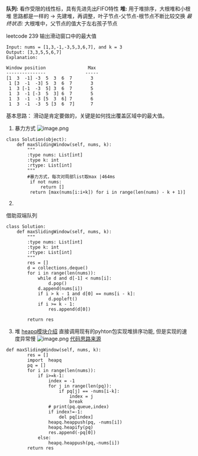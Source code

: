 **队列:** 看作受限的线性标，具有先进先出FIFO特性 
**堆:** 用于堆排序，大根堆和小根堆 
思路都是一样的 -> 先建堆，再调整，叶子节点-父节点-根节点不断比较交换
*最终状态:* 大根堆中，父节点的值大于左右孩子节点


leetcode 239
输出滑动窗口中的最大值
```
Input: nums = [1,3,-1,-3,5,3,6,7], and k = 3
Output: [3,3,5,5,6,7] 
Explanation: 

Window position                Max
---------------               -----
[1  3  -1] -3  5  3  6  7       3
 1 [3  -1  -3] 5  3  6  7       3
 1  3 [-1  -3  5] 3  6  7       5
 1  3  -1 [-3  5  3] 6  7       5
 1  3  -1  -3 [5  3  6] 7       6
 1  3  -1  -3  5 [3  6  7]      7
```
基本思路：
滑动是肯定要做的，关键是如何找出覆盖区域中的最大值。

1. 暴力方式
![image.png](https://upload-images.jianshu.io/upload_images/5220317-f552247fe0850a6c.png?imageMogr2/auto-orient/strip%7CimageView2/2/w/1240)

```
class Solution(object):  
    def maxSlidingWindow(self, nums, k):
        """
        :type nums: List[int]
        :type k: int
        :rtype: List[int]
        """
        #暴力方式，每次对局部list取max |464ms
         if not nums: 
             return []    
         return [max(nums[i:i+k]) for i in range(len(nums) - k + 1)]
```

2. 
借助双端队列
```
class Solution:
    def maxSlidingWindow(self, nums, k):
        """
        :type nums: List[int]
        :type k: int
        :rtype: List[int]
        """
        res = []
        d = collections.deque()
        for i in range(len(nums)):
            while d and d[-1] < nums[i]:
                d.pop()
            d.append(nums[i])
            if i > k - 1 and d[0] == nums[i - k]:
                d.popleft()
            if i >= k - 1:
                res.append(d[0])
                
        return res
```
3. 堆
[heapq模块介绍](https://github.com/qiwsir/algorithm/blob/master/heapq.md)
直接调用现有的pyhton包实现堆排序功能, 但是实现的速度异常慢
![image.png](https://upload-images.jianshu.io/upload_images/5220317-beeda60d17301935.png?imageMogr2/auto-orient/strip%7CimageView2/2/w/1240)
[代码思路来源](https://blog.csdn.net/dpengwang/article/details/86350688)
```
def maxSlidingWindow(self, nums, k):
        res = []
        import  heapq
        pq = []
        for i in range(len(nums)):
            if i>=k-1:
                index = -1
                for j in range(len(pq)):
                    if pq[j] == -nums[i-k]:
                        index = j
                        break
                # print(pq.queue,index)
                if index!=-1:
                    del pq[index]
                heapq.heappush(pq, -nums[i])
                heapq.heapify(pq)
                res.append(-pq[0])
            else:
                heapq.heappush(pq,-nums[i])
        return res
```

